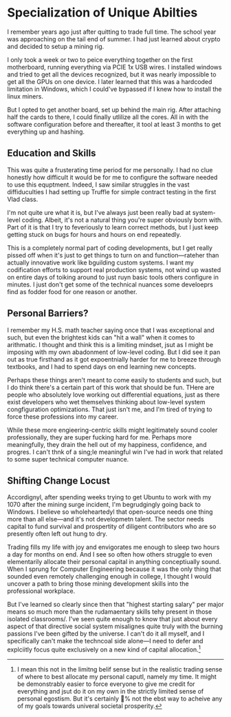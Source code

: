 # Specialization of Unique Abilties

I remember years ago just after quitting to trade full time. The school year was approaching on the tail end of summer. I had just learned about crypto and decided to setup a mining rig.

I only took a week or two to peice everything together on the first motherboard, running everything via PCIE 1x USB wires. I installed windows and tried to get all the devices recognized, but it was nearly impossible to get all the GPUs on one device. I later learned that this was a hardcoded limitation in Windows, which I could've bypassed if I knew how to install the linux miners.

But I opted to get another board, set up behind the main rig. After attaching half the cards to there, I could finally utlilize all the cores. All in with the software configuration before and thereafter, it tool at least 3 months to get everything up and hashing.

## Education and Skills

This was quite a frusterating time period for me personally. I had no clue honestly how difficult it would be for me to configure the software needed to use this equptment. Indeed, I saw similar struggles in the vast diffiduculties I had setting up Truffle for simple contract testing in the first Vlad class.

I'm not quite ure what it is, but I've always just been really bad at system-level coding. Albeit, it's not a natural thing you're super obviously born with. Part of it is that I try to feveriously to learn correct methods, but I just keep getting stuck on bugs for hours and hours on end repeatedly.

This is a completely normal part of coding developments, but I get really pissed off when it's just to get things to turn on and function&mdash;rateher than actually innovative work like bguilding custom systems. I want my codification efforts to support real production systems, not wind up wasted on entire days of toiking around to just ruyn basic tools others configure in minutes. I just don't get some of the technical nuances some develoeprs find as fodder food for one reason or another.

## Personal Barriers?

I remember my H.S. math teacher saying once that I was exceptional and such, but even the brightest kids can "hit a wall" when it comes to arithmatic. I thought and think this is a limiting mindset, jsut as I might be imposing with my own abadonment of low-level coding. But I did see it pan out as true firsthand as it got expoentnially harder for me to breeze through textbooks, and I had to spend days on end learning new concepts.

Perhaps these things aren't meant to come easily to students and such, but I do think there's a certain part of this work that should be fun. THere are people who absolutely love working out differential equations, just as there exist developers who wet themselves thinking about low-level system congfiguration optimizations. That just isn't me, and I'm tired of trying to force these professions into my career.

While these more engieering-centric skills might legitimately sound cooler professionally, they are super fucking hard for me. Perhaps more meaningfully, they drain the hell out of my happiness, confidence, and progres. I can't thnk of a sing;le meaningful win I've had in work that related to some super technical computer nuance.

## Shifting Change Locust

Accordignyl, after spending weeks trying to get Ubuntu to work with my 1070 after the mining surge incident, I'm begrudgingly going back to Windows. I believe so wholeheartedyl that open-source needs one thing more than all else&mdash;and it's not developmetn talent. The sector needs capital to fund survival and prospertity of diligent contributors who are so presently often left out hung to dry.

Trading fills my life with joy and envigorates me enough to sleep two hours a day for months on end. And I see so often how others struggle to even elementarily allocate their personal capital in anything conceptiually sound. When I sprung for Computer Engineering because it was the only thing that sounded even remotely challenging enough in college, I thought I would uncover a path to bring those mining development skills into the professional workplace.

But I've learned so clearly since then that "highest starting salary" per major means so much more than the rudamaentary skills tehy present in those isolated classrooms/. I've seen quite enough to know that just about every aspect of that directive social system misalignes quite truly with the burning passions I've been gifted by the universe. I can't do it all myself, and I specifically can't make the techncoal side alone&mdash;I need to defer and explciitly focus quite exclusively on a new kind of capital allocation.[^sm]

[^sm]: I mean this not in the limitng belif sense but in the realistic trading sense of where to best allocate my personal caputl, namely my time. It might be demonstrably easier to force everyone to give me credit for everything and jsut do it on my own in the strictly limited sense of personal egostism. But it's certainly 💯% not the ebst way to acheive any of my goals towards univeral societal prosperity.
